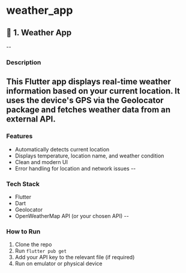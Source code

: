# weather_app
## 📍 1. Weather App
--
### Description
This Flutter app displays real-time weather information based on your current location. It uses the device's GPS via the **Geolocator** package and fetches weather data from an external API.
--
### Features
- Automatically detects current location
- Displays temperature, location name, and weather condition
- Clean and modern UI
- Error handling for location and network issues
--
### Tech Stack
- Flutter
- Dart
- Geolocator
- OpenWeatherMap API (or your chosen API)
--
### How to Run
1. Clone the repo
2. Run `flutter pub get`
3. Add your API key to the relevant file (if required)
4. Run on emulator or physical device
